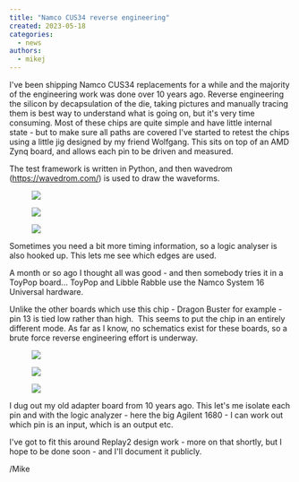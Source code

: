 ```yaml
---
title: "Namco CUS34 reverse engineering"
created: 2023-05-18
categories: 
  - news
authors: 
  - mikej
---
```


I've been shipping Namco CUS34 replacements for a while and the majority of the engineering work was done over 10 years ago. Reverse engineering the silicon by decapsulation of the die, taking pictures and manually tracing them is best way to understand what is going on, but it's very time consuming. Most of these chips are quite simple and have little internal state - but to make sure all paths are covered I've started to retest the chips using a little jig designed by my friend Wolfgang. This sits on top of an AMD Zynq board, and allows each pin to be driven and measured.

The test framework is written in Python, and then wavedrom (https://wavedrom.com/) is used to draw the waveforms.

<figure>

![](@assets/images/post/20230206_121314-scaled.jpg)

</figure>

<figure>

![](@assets/images/post/capture_main_read.png)

</figure>

<figure>

![](@assets/images/post/logic_main_read.png)

</figure>

Sometimes you need a bit more timing information, so a logic analyser is also hooked up. This lets me see which edges are used.

A month or so ago I thought all was good - and then somebody tries it in a ToyPop board... ToyPop and Libble Rabble use the Namco System 16 Universal hardware.

Unlike the other boards which use this chip - Dragon Buster for example - pin 13 is tied low rather than high.  This seems to put the chip in an entirely different mode. As far as I know, no schematics exist for these boards, so a brute force reverse engineering effort is underway.

<figure>

![](@assets/images/post/toypop-scaled.jpeg)

</figure>

<figure>

![](@assets/images/post/cus34_logic-scaled.jpeg)

</figure>

<figure>

![](@assets/images/post/agilent_cus34-scaled.jpeg)

</figure>

I dug out my old adapter board from 10 years ago. This let's me isolate each pin and with the logic analyzer - here the big Agilent 1680 - I can work out which pin is an input, which is an output etc.

I've got to fit this around Replay2 design work - more on that shortly, but I hope to be done soon - and I'll document it publicly.

/Mike
